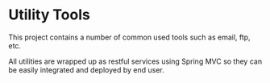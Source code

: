 Utility Tools
=============


This project contains a number of common used tools such as email, ftp, etc.

All utilities are wrapped up as restful services using Spring MVC so they can be easily integrated and deployed by end user.